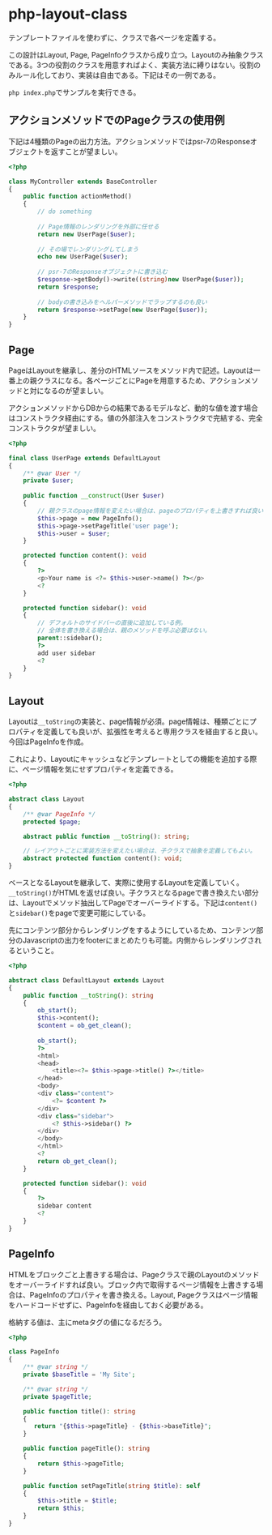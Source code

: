 # php-layout-class

テンプレートファイルを使わずに、クラスで各ページを定義する。

この設計はLayout, Page, PageInfoクラスから成り立つ。Layoutのみ抽象クラスである。3つの役割のクラスを用意すればよく、実装方法に縛りはない。役割のみルール化しており、実装は自由である。下記はその一例である。

`php index.php`でサンプルを実行できる。

## アクションメソッドでのPageクラスの使用例

下記は4種類のPageの出力方法。アクションメソッドではpsr-7のResponseオブジェクトを返すことが望ましい。

```php
<?php

class MyController extends BaseController
{
    public function actionMethod()
    {
        // do something
        
        // Page情報のレンダリングを外部に任せる
        return new UserPage($user);
        
        // その場でレンダリングしてしまう
        echo new UserPage($user);
        
        // psr-7のResponseオブジェクトに書き込む
        $response->getBody()->write((string)new UserPage($user));
        return $response;
        
        // bodyの書き込みをヘルパーメソッドでラップするのも良い
        return $response->setPage(new UserPage($user));
    }
}
```

## Page

PageはLayoutを継承し、差分のHTMLソースをメソッド内で記述。Layoutは一番上の親クラスになる。各ページごとにPageを用意するため、アクションメソッドと対になるのが望ましい。

アクションメソッドからDBからの結果であるモデルなど、動的な値を渡す場合はコンストラクタ経由にする。値の外部注入をコンストラクタで完結する、完全コンストラクタが望ましい。

```php
<?php

final class UserPage extends DefaultLayout
{
    /** @var User */
    private $user;
    
    public function __construct(User $user)
    {
        // 親クラスのpage情報を変えたい場合は、pageのプロパティを上書きすれば良い。
        $this->page = new PageInfo();
        $this->page->setPageTitle('user page');
        $this->user = $user;
    }

    protected function content(): void
    {
        ?>
        <p>Your name is <?= $this->user->name() ?></p>
        <?
    }

    protected function sidebar(): void
    {
        // デフォルトのサイドバーの直後に追加している例。
        // 全体を書き換える場合は、親のメソッドを呼ぶ必要はない。
        parent::sidebar();
        ?>
        add user sidebar
        <?
    }
}
```

## Layout

Layoutは`__toString`の実装と、page情報が必須。page情報は、種類ごとにプロパティを定義しても良いが、拡張性を考えると専用クラスを経由すると良い。今回はPageInfoを作成。

これにより、Layoutにキャッシュなどテンプレートとしての機能を追加する際に、ページ情報を気にせずプロパティを定義できる。

```php
<?php

abstract class Layout
{
    /** @var PageInfo */
    protected $page;

    abstract public function __toString(): string;

    // レイアウトごとに実装方法を変えたい場合は、子クラスで抽象を定義してもよい。
    abstract protected function content(): void;
}
```

ベースとなるLayoutを継承して、実際に使用するLayoutを定義していく。`__toString()`がHTMLを返せば良い。子クラスとなるpageで書き換えたい部分は、Layoutでメソッド抽出してPageでオーバーライドする。下記は`content()`と`sidebar()`をpageで変更可能にしている。

先にコンテンツ部分からレンダリングをするようにしているため、コンテンツ部分のJavascriptの出力をfooterにまとめたりも可能。内側からレンダリングされるということ。

```php
<?php

abstract class DefaultLayout extends Layout
{
    public function __toString(): string
    {
        ob_start();
        $this->content();
        $content = ob_get_clean();
        
        ob_start();
        ?>
        <html>
        <head>
            <title><?= $this->page->title() ?></title>
        </head>
        <body>
        <div class="content">
            <?= $content ?>
        </div>
        <div class="sidebar">
            <? $this->sidebar() ?>
        </div>
        </body>
        </html>
        <?
        return ob_get_clean();
    }

    protected function sidebar(): void
    {
        ?>
        sidebar content
        <?
    }
}
```

## PageInfo

HTMLをブロックごと上書きする場合は、Pageクラスで親のLayoutのメソッドをオーバーライドすれば良い。ブロック内で取得するページ情報を上書きする場合は、PageInfoのプロパティを書き換える。Layout, Pageクラスはページ情報をハードコードせずに、PageInfoを経由しておく必要がある。

格納する値は、主にmetaタグの値になるだろう。

```php
<?php

class PageInfo
{
    /** @var string */
    private $baseTitle = 'My Site';

    /** @var string */
    private $pageTitle;

    public function title(): string
    {
       return "{$this->pageTitle} - {$this->baseTitle}";
    }

    public function pageTitle(): string
    {
        return $this->pageTitle;
    }

    public function setPageTitle(string $title): self
    {
        $this->title = $title;
        return $this;
    }
}
```

